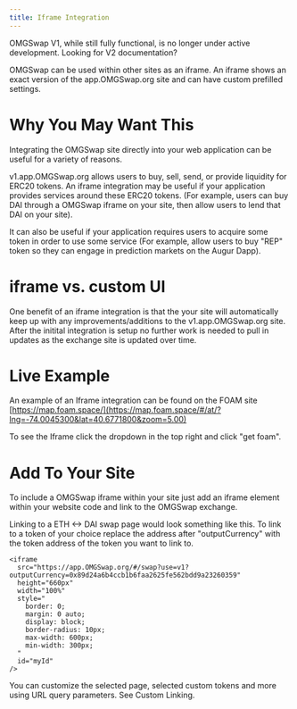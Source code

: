 ```yaml
---
title: Iframe Integration
---
```


<Info>
OMGSwap V1, while still fully functional, is no longer under active development. Looking for <Link to='/docs/v2/'>V2 documentation</Link>?
</Info>

OMGSwap can be used within other sites as an iframe. An iframe shows an exact version of the app.OMGSwap.org site and can have custom prefilled settings.

# Why You May Want This

Integrating the OMGSwap site directly into your web application can be useful for a variety of reasons.

v1.app.OMGSwap.org allows users to buy, sell, send, or provide liquidity for ERC20 tokens. An iframe integration may be useful if your application provides services around these ERC20 tokens. \(For example, users can buy DAI through a OMGSwap iframe on your site, then allow users to lend that DAI on your site\).

It can also be useful if your application requires users to acquire some token in order to use some service \(For example, allow users to buy "REP" token so they can engage in prediction markets on the Augur Dapp\).

# iframe vs. custom UI

One benefit of an iframe integration is that the your site will automatically keep up with any improvements/additions to the v1.app.OMGSwap.org site. After the initital integration is setup no further work is needed to pull in updates as the exchange site is updated over time.

# Live Example

An example of an Iframe integration can be found on the FOAM site [https://map.foam.space/](https://map.foam.space/#/at/?lng=-74.0045300&lat=40.6771800&zoom=5.00)

To see the Iframe click the dropdown in the top right and click "get foam".

# Add To Your Site

To include a OMGSwap iframe within your site just add an iframe element within your website code and link to the OMGSwap exchange.

Linking to a ETH &lt;-&gt; DAI swap page would look something like this. To link to a token of your choice replace the address after "outputCurrency" with the token address of the token you want to link to.

```text
<iframe
  src="https://app.OMGSwap.org/#/swap?use=v1?outputCurrency=0x89d24a6b4ccb1b6faa2625fe562bdd9a23260359"
  height="660px"
  width="100%"
  style="
    border: 0;
    margin: 0 auto;
    display: block;
    border-radius: 10px;
    max-width: 600px;
    min-width: 300px;
  "
  id="myId"
/>
```

You can customize the selected page, selected custom tokens and more using URL query parameters. See <Link to='/docs/v1/frontend-integration/custom-linking'>Custom Linking</Link>.

